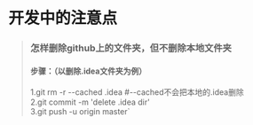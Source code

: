 # 开发中的注意点



 >### 怎样删除github上的文件夹，但不删除本地文件夹
 >#### 步骤：（以删除.idea文件夹为例）
 > 1.git rm -r --cached .idea  #--cached不会把本地的.idea删除  
2.git commit -m 'delete .idea dir'  
3.git push -u origin master`